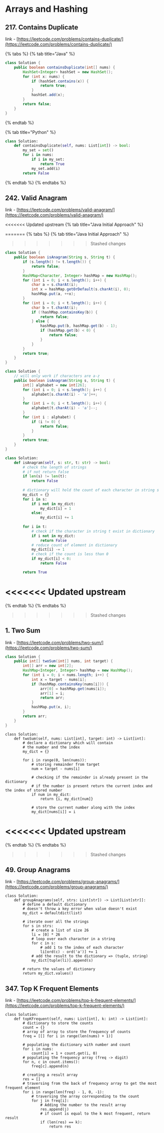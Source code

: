 # Arrays and Hashing

## 217. Contains Duplicate

link - [https://leetcode.com/problems/contains-duplicate/](https://leetcode.com/problems/contains-duplicate/)

{% tabs %}
{% tab title="Java" %}
```java
class Solution {
    public boolean containsDuplicate(int[] nums) {
        HashSet<Integer> hashSet = new HashSet();
        for (int x: nums) {
            if (hashSet.contains(x)) {
                return true;
            }
            hashSet.add(x);
        }
        return false;
    }
}
```
{% endtab %}

{% tab title="Python" %}
```py
class Solution:
    def containsDuplicate(self, nums: List[int]) -> bool:
        my_set = set()
        for i in nums:
            if i in my_set:
                return True
            my_set.add(i)
        return False
```
{% endtab %}
{% endtabs %}

## 242. Valid Anagram

link - [https://leetcode.com/problems/valid-anagram/](https://leetcode.com/problems/valid-anagram/)

<<<<<<< Updated upstream
\{% tab title="Java Initial Approach" %\}

=======
{% tabs %}
{% tab title="Java Initial Approach" %}
>>>>>>> Stashed changes
```java
class Solution {
    public boolean isAnagram(String s, String t) {
        if (s.length() != t.length()) {
            return false;
        }
        HashMap<Character, Integer> hashMap = new HashMap();
        for (int i = 0; i < s.length(); i++) {
            char a = s.charAt(i);
            int x = hashMap.getOrDefault(s.charAt(i), 0);
            hashMap.put(a, ++x);
        }
        for (int i = 0; i < t.length(); i++) {
            char b = t.charAt(i);
            if (!hashMap.containsKey(b)) {
                return false;
            } else {
                hashMap.put(b, hashMap.get(b) - 1);
                if (hashMap.get(b) < 0) {
                    return false;
                }
            }
        }
        return true;
    }
}
```

```java
class Solution {
    // will only work if characters are a-z
    public boolean isAnagram(String s, String t) {
        int[] alphabet = new int[26];
        for (int i = 0; i < s.length(); i++) {
            alphabet[s.charAt(i) - 'a']++;
        }
        for (int i = 0; i < t.length(); i++) {
            alphabet[t.charAt(i) - 'a']--;
        }
        for (int i : alphabet) {
            if (i != 0) {
                return false;
            }
        }
        return true;
    }
}
```

```py
class Solution:
    def isAnagram(self, s: str, t: str) -> bool:
        # check the length of strings
        # if not return false
        if len(s) != len(t):
            return False
        
        # dictionary will hold the count of each character in string s
        my_dict = {}
        for i in s:
            if i not in my_dict:
                my_dict[i] = 1
            else:
                my_dict[i] += 1
        
        for i in t:
            # check if the character in string t exist in dictionary 
            if i not in my_dict:
                return False
            # reduce count of element in dictionary
            my_dict[i] -= 1
            # check if the count is less than 0
            if my_dict[i] < 0:
                return False

        return True
```
<<<<<<< Updated upstream
=======
{% endtab %}
{% endtabs %}
>>>>>>> Stashed changes

## 1. Two Sum

link - [https://leetcode.com/problems/two-sum/](https://leetcode.com/problems/two-sum/)

```java
class Solution {
    public int[] twoSum(int[] nums, int target) {
        int[] arr = new int[2];
        HashMap<Integer, Integer> hashMap = new HashMap();
        for (int i = 0; i < nums.length; i++) {
            int x = target - nums[i];
            if (hashMap.containsKey(nums[i])) {
                arr[0] = hashMap.get(nums[i]);
                arr[1] = i;
                return arr;
            }
            hashMap.put(x, i);
        }
        return arr;
    }
}
```

```
class Solution:
    def twoSum(self, nums: List[int], target: int) -> List[int]:
        # declare a dictionary which will contain
        # the number and the index
        my_dict = {}

        for i in range(0, len(nums)):
            # storing remainder from target 
            num = target - nums[i]
            
            # checking if the remainder is already present in the dictionary
            # if the number is present return the current index and the index of stored number 
            if num in my_dict:
                return {i, my_dict[num]}
            
            # store the current number along with the index
            my_dict[nums[i]] = i
```
<<<<<<< Updated upstream
=======
{% endtab %}
{% endtabs %}
>>>>>>> Stashed changes

## 49. Group Anagrams

link - [https://leetcode.com/problems/group-anagrams/](https://leetcode.com/problems/group-anagrams/)

```
class Solution:
    def groupAnagrams(self, strs: List[str]) -> List[List[str]]:
        # define a default dictionary
        # doesn't throw a key error when value doesn't exist
        my_dict = defaultdict(list)

        # iterate over all the strings
        for s in strs:
            # create a list of size 26
            li = [0] * 26
            # loop over each character in a string
            for c in s:
                # add 1 to the index of each character
                li[ord(c) - ord('a')] += 1
            # add the result to the dictionary => (tuple, string)
            my_dict[tuple(li)].append(s)

        # return the values of dictionary 
        return my_dict.values()
```

## 347. Top K Frequent Elements

link - [https://leetcode.com/problems/top-k-frequent-elements/](https://leetcode.com/problems/top-k-frequent-elements/)

```
class Solution:
    def topKFrequent(self, nums: List[int], k: int) -> List[int]:
        # dictionary to store the counts 
        count = {}
        # array of array to store the frequency of counts
        freq = [[] for i in range(len(nums) + 1)]

        # populating the dictionary with number and count
        for i in nums:
            count[i] = 1 + count.get(i, 0)
        # populating the frequency array (freq -> digit)
        for n, c in count.items():
            freq[c].append(n)

        # creating a result array
        res = []
        # traversing from the back of frequency array to get the most frequent element
        for i in range(len(freq) - 1, 0, -1):
            # traversing the array corresponding to the count
            for j in freq[i]:
                # Adding the number to the result array
                res.append(j)
                # if count is equal to the k most frequent, return result
                if (len(res) == k):
                    return res
```
